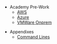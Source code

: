 <!-- _sidebar.md -->

- Academy Pre-Work
  - [AWS](aws/aws-prework.md)
  - [Azure](azure/azure-prework.md)
  - [VMWare Onprem](vmware/vmware-prework.md)

<!-- - Academy Labs
  - [:book: Handbook](handbook.md) -->

- Appendixes
  - [Command Lines](common/clis/clis.md)
